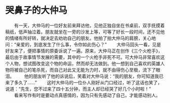 # 哭鼻子的大仲马
　　有一天，大仲马的一位好友前来拜访他，见他正独自坐在书桌前，双手抚摸着稿纸，低声抽泣着。朋友就坐在一旁的沙发上等，可等了好长一段时间，还不见他的情绪有所好转，就决定去劝劝自己的朋友。他拍了拍大仲马的肩膀，关心地问：“亲爱的，到底发生了什么事，令你如此伤心？” 
　　大仲马回头一看，见是好友来了，便把事情的原委诉说了一遍。原来，大仲马正在创作《三个火枪手》，最后由于故事情节发展的需要，其中的一个火枪手非死不可。可大仲马非常喜欢这个人物，想试图改变这个物的命运，然而却无法做到。他一想到自己喜欢的英雄人物将被自己的笔杀死，而自己对此又无能为力时，就不由得伤心至极，流下了眼泪。 
　　他的朋友听了他的诉说后，笑着对大仲马说：“我的朋友，你可知道我已来了多久了……” 
　　这时大仲马的一位仆人刚好从门口经过，听了这话也笑了，说道：“先生，您不过来了四十五分钟，而主人却已经哭了好几个小时啦！” 
　　看来写作有时是要动点真感情的，因为只有先感动了自己，才能感动别人。
 